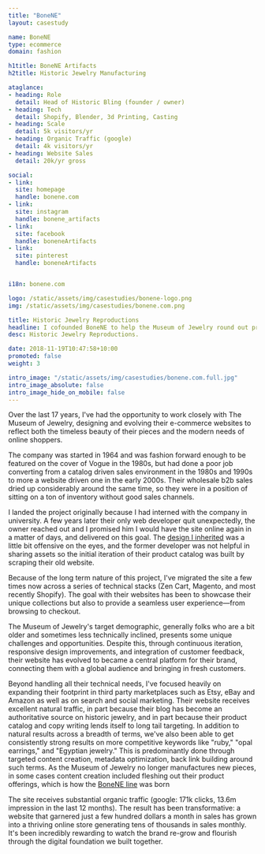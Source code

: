 ```yaml
---
title: "BoneNE"
layout: casestudy

name: BoneNE
type: ecommerce
domain: fashion

h1title: BoneNE Artifacts
h2title: Historic Jewelry Manufacturing

ataglance:
- heading: Role
  detail: Head of Historic Bling (founder / owner)
- heading: Tech
  detail: Shopify, Blender, 3d Printing, Casting
- heading: Scale
  detail: 5k visitors/yr
- heading: Organic Traffic (google)
  detail: 4k visitors/yr
- heading: Website Sales
  detail: 20k/yr gross

social:
- link:
  site: homepage
  handle: bonene.com
- link:
  site: instagram
  handle: bonene_artifacts
- link:
  site: facebook
  handle: boneneArtifacts
- link:
  site: pinterest
  handle: boneneArtifacts


i18n: bonene.com

logo: /static/assets/img/casestudies/bonene-logo.png
img: /static/assets/img/casestudies/bonene.com.png

title: Historic Jewelry Reproductions
headline: I cofounded BoneNE to help the Museum of Jewelry round out product offerings and manufacture new designs
desc: Historic Jewelry Reproductions.

date: 2018-11-19T10:47:58+10:00
promoted: false
weight: 3

intro_image: "/static/assets/img/casestudies/bonene.com.full.jpg"
intro_image_absolute: false
intro_image_hide_on_mobile: false
---
```


Over the last 17 years, I've had the opportunity to work closely with The Museum of Jewelry, designing and evolving their e-commerce websites to reflect both the timeless beauty of their pieces and the modern needs of online shoppers. 

The company was started in 1964 and was fashion forward enough to be featured on the cover of Vogue in the 1980s, but had done a poor job converting from a catalog driven sales environment in the 1980s and 1990s to more a website driven one in the early 2000s. Their wholesale b2b sales dried up considerably around the same time, so they were in a position of sitting on a ton of inventory without good sales channels.

I landed the project originally because I had interned with the company in university. A few years later their only web developer quit unexpectedly, the owner reached out and I promised him I would have the site online again in a matter of days, and delivered on this goal. The [design I inherited](https://web.archive.org/web/20061130203005/http://www.museumofjewelry.com/) was a little bit offensive on the eyes, and the former developer was not helpful in sharing assets so the initial iteration of their product catalog was built by scraping their old website.

Because of the long term nature of this project, I've migrated the site a few times now across a series of technical stacks (Zen Cart, Magento, and most recently Shopify). The goal with their websites has been to showcase their unique collections but also to provide a seamless user experience—from browsing to checkout. 

The Museum of Jewelry's target demographic, generally folks who are a bit older and sometimes less technically inclined, presents some unique challenges and opportunities. Despite this, through continuous iteration, responsive design improvements, and integration of customer feedback, their website has evolved to became a central platform for their brand, connecting them with a global audience and bringing in fresh customers.

Beyond handling all their technical needs, I've focused heavily on expanding their footprint in third party marketplaces such as Etsy, eBay and Amazon as well as on search and social marketing. Their website receives excellent natural traffic, in part because their blog has become an authoritative source on historic jewelry, and in part because their product catalog and copy writing lends itself to long tail targeting. In addition to natural results across a breadth of terms, we've also been able to get consistently strong results on more competitive keywords like "ruby," "opal earrings," and "Egyptian jewelry." This is predominantly done through targeted content creation, metadata optimization, back link building around such terms. As the Museum of Jewelry no longer manufactures new pieces, in some cases content creation included fleshing out their product offerings, which is how the [BoneNE line](/nsingapuri/casestudies/bonene/) was born

The site receives substantial organic traffic (google: 171k clicks, 13.6m impression in the last 12 months). The result has been transformative: a website that garnered just a few hundred dollars a month in sales has grown into a thriving online store generating tens of thousands in sales monthly. It's been incredibly rewarding to watch the brand re-grow and flourish through the digital foundation we built together.